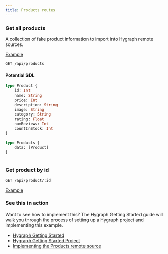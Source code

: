```yaml
---
title: Products routes
---
```




### Get all products
A collection of fake product information to import into Hygraph remote sources.

[Example](/api/products)

```http
GET /api/products
```

#### Potential SDL

```graphql
type Product {
    id: Int
    name: String
    price: Int
    description: String
    image: String
    category: String
    rating: Float
    numReviews: Int
    countInStock: Int
}

type Products {
    data: [Product]
}
          
```

### Get product by id

```http
GET /api/product/:id
```
[Example](/api/product/1)

### See this in action

Want to see how to implement this? The Hygraph Getting Started guide will walk you through the process of setting up a Hygraph project and implementing this example.

* [Hygraph Getting Started](https://hygraph.com/docs/getting-started/onboarding-overview)
* [Hygraph Getting Started Project](https://app.hygraph.com/clone/4d65d295cd1e4912aa401fb15f72d40d?name=GS2023%20Stage%202)
* [Implementing the Products remote source](https://hygraph.com/docs/getting-started/add-remote-source)